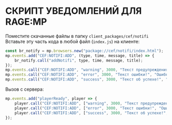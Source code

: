 # СКРИПТ УВЕДОМЛЕНИЙ ДЛЯ RAGE:MP

Поместите скачанные файлы в папку `client_packages/cef/notifi`
Вставьте эту часть кода в любой файл (`index.js`) на клиенте:
```js
const br_notify = mp.browsers.new("package://cef/notifi/index.html");
mp.events.add("CEF:NOTIFI:ADD", (type, time, message, title) => {
    br_notify.call("addNotifi", type, time, message, title);
});
mp.events.call("CEF:NOTIFI:ADD", "warning", 3000, "Текст предупреждения!", "Предупреждение!"); // вызов с клиентской стороны
mp.events.call("CEF:NOTIFI:ADD", "error", 3000, "Текст ошибки!", "Ошибка!"); // вызов с клиентской стороны
mp.events.call("CEF:NOTIFI:ADD", "success", 3000, "Текст об успехе!", "Успешно!"); // вызов с клиентской стороны
```

Вызов с сервера:
```js
mp.events.add("playerReady", player => {
    player.call("CEF:NOTIFI:ADD", ["warning", 3000, "Текст предупреждения!", "Предупреждение!"]); // вызов с серверной стороны
    player.call("CEF:NOTIFI:ADD", ["error", 3000, "Текст ошибки!", "Ошибка!"]); // вызов с серверной стороны
    player.call("CEF:NOTIFI:ADD", ["success", 3000, "Текст об успехе!", "Успешно!"]); // вызов с серверной стороны
});
```